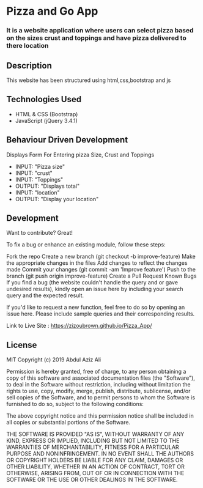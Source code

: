 # Pizza and Go App

### It is a website application where users can select pizza based on the sizes crust and toppings and have pizza delivered to there location

## Description
This website has been structured using html,css,bootstrap and js 

## Technologies Used
- HTML & CSS (Bootstrap)
- JavaScript (jQuery 3.4.1)

## Behaviour Driven Development
Displays Form For Entering pizza  Size, Crust and Toppings
- INPUT: "Pizza size"
- INPUT: "crust"
- INPUT: "Toppings"
- OUTPUT: "Displays total"
- INPUT: "location"
- OUTPUT: "Display your location"

## Development
Want to contribute? Great!

To fix a bug or enhance an existing module, follow these steps:

Fork the repo
Create a new branch (git checkout -b improve-feature)
Make the appropriate changes in the files
Add changes to reflect the changes made
Commit your changes (git commit -am 'Improve feature')
Push to the branch (git push origin improve-feature)
Create a Pull Request
Known Bugs
If you find a bug (the website couldn't handle the query and or gave undesired results), kindly open an issue here by including your search query and the expected result.

If you'd like to request a new function, feel free to do so by opening an issue here. Please include sample queries and their corresponding results.

Link to Live Site : https://zizoubrown.github.io/Pizza_App/
## License
MIT Copyright (c) 2019 Abdul Aziz Ali

Permission is hereby granted, free of charge, to any person obtaining a copy of this software and associated documentation files (the "Software"), to deal in the Software without restriction, including without limitation the rights to use, copy, modify, merge, publish, distribute, sublicense, and/or sell copies of the Software, and to permit persons to whom the Software is furnished to do so, subject to the following conditions:

The above copyright notice and this permission notice shall be included in all copies or substantial portions of the Software.

THE SOFTWARE IS PROVIDED "AS IS", WITHOUT WARRANTY OF ANY KIND, EXPRESS OR IMPLIED, INCLUDING BUT NOT LIMITED TO THE WARRANTIES OF MERCHANTABILITY, FITNESS FOR A PARTICULAR PURPOSE AND NONINFRINGEMENT. IN NO EVENT SHALL THE AUTHORS OR COPYRIGHT HOLDERS BE LIABLE FOR ANY CLAIM, DAMAGES OR OTHER LIABILITY, WHETHER IN AN ACTION OF CONTRACT, TORT OR OTHERWISE, ARISING FROM, OUT OF OR IN CONNECTION WITH THE SOFTWARE OR THE USE OR OTHER DEALINGS IN THE SOFTWARE.
